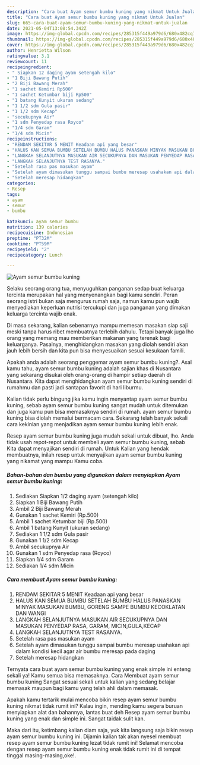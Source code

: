 ```yaml
---
description: "Cara buat Ayam semur bumbu kuning yang nikmat Untuk Jualan"
title: "Cara buat Ayam semur bumbu kuning yang nikmat Untuk Jualan"
slug: 665-cara-buat-ayam-semur-bumbu-kuning-yang-nikmat-untuk-jualan
date: 2021-05-04T13:08:54.342Z
image: https://img-global.cpcdn.com/recipes/285315f449a979d6/680x482cq70/ayam-semur-bumbu-kuning-foto-resep-utama.jpg
thumbnail: https://img-global.cpcdn.com/recipes/285315f449a979d6/680x482cq70/ayam-semur-bumbu-kuning-foto-resep-utama.jpg
cover: https://img-global.cpcdn.com/recipes/285315f449a979d6/680x482cq70/ayam-semur-bumbu-kuning-foto-resep-utama.jpg
author: Henrietta Wilson
ratingvalue: 3.1
reviewcount: 11
recipeingredient:
- " Siapkan 12 daging ayam setengah kilo"
- "1 Biji Bawang Putih"
- "2 Biji Bawang Merah"
- "1 sachet Kemiri Rp500"
- "1 sachet Ketumbar biji Rp500"
- "1 batang Kunyit ukuran sedang"
- "1 1/2 sdm Gula pasir"
- "1 1/2 sdm Kecap"
- "secukupnya Air"
- "1 sdm Penyedap rasa Royco"
- "1/4 sdm Garam"
- "1/4 sdm Micin"
recipeinstructions:
- "RENDAM SEKITAR 5 MENIT Keadaan api yang besar"
- "HALUS KAN SEMUA BUMBU SETELAH BUMBU HALUS PANASKAN MINYAK MASUKAN BUMBU, GORENG SAMPE BUMBU KECOKLATAN DAN WANGI"
- "LANGKAH SELANJUTNYA MASUKAN AIR SECUKUPNYA DAN MASUKAN PENYEDAP RASA, GARAM, MICIN,GULA,KECAP"
- "LANGKAH SELANJUTNYA TEST RASANYA."
- "Setelah rasa pas masukan ayam"
- "Setelah ayam dimasukan tunggu sampai bumbu meresap usahakan api dalam kondisi kecil agar air bumbu meresap pada daging"
- "Setelah meresap hidangkan"
categories:
- Resep
tags:
- ayam
- semur
- bumbu

katakunci: ayam semur bumbu 
nutrition: 139 calories
recipecuisine: Indonesian
preptime: "PT32M"
cooktime: "PT59M"
recipeyield: "2"
recipecategory: Lunch

---
```



![Ayam semur bumbu kuning](https://img-global.cpcdn.com/recipes/285315f449a979d6/680x482cq70/ayam-semur-bumbu-kuning-foto-resep-utama.jpg)

Selaku seorang orang tua, menyuguhkan panganan sedap buat keluarga tercinta merupakan hal yang menyenangkan bagi kamu sendiri. Peran seorang istri bukan saja mengurus rumah saja, namun kamu pun wajib menyediakan keperluan nutrisi tercukupi dan juga panganan yang dimakan keluarga tercinta wajib enak.

Di masa  sekarang, kalian sebenarnya mampu memesan masakan siap saji meski tanpa harus ribet membuatnya terlebih dahulu. Tetapi banyak juga lho orang yang memang mau memberikan makanan yang terenak bagi keluarganya. Pasalnya, menghidangkan masakan yang diolah sendiri akan jauh lebih bersih dan kita pun bisa menyesuaikan sesuai kesukaan famili. 



Apakah anda adalah seorang penggemar ayam semur bumbu kuning?. Asal kamu tahu, ayam semur bumbu kuning adalah sajian khas di Nusantara yang sekarang disukai oleh orang-orang di hampir setiap daerah di Nusantara. Kita dapat menghidangkan ayam semur bumbu kuning sendiri di rumahmu dan pasti jadi santapan favorit di hari liburmu.

Kalian tidak perlu bingung jika kamu ingin menyantap ayam semur bumbu kuning, sebab ayam semur bumbu kuning sangat mudah untuk ditemukan dan juga kamu pun bisa memasaknya sendiri di rumah. ayam semur bumbu kuning bisa diolah memalui bermacam cara. Sekarang telah banyak sekali cara kekinian yang menjadikan ayam semur bumbu kuning lebih enak.

Resep ayam semur bumbu kuning juga mudah sekali untuk dibuat, lho. Anda tidak usah repot-repot untuk membeli ayam semur bumbu kuning, sebab Kita dapat menyajikan sendiri di rumah. Untuk Kalian yang hendak membuatnya, inilah resep untuk menyajikan ayam semur bumbu kuning yang nikamat yang mampu Kamu coba.

<!--inarticleads1-->

##### Bahan-bahan dan bumbu yang digunakan dalam menyiapkan Ayam semur bumbu kuning:

1. Sediakan  Siapkan 1/2 daging ayam (setengah kilo)
1. Siapkan 1 Biji Bawang Putih
1. Ambil 2 Biji Bawang Merah
1. Gunakan 1 sachet Kemiri (Rp.500)
1. Ambil 1 sachet Ketumbar biji (Rp.500)
1. Ambil 1 batang Kunyit (ukuran sedang)
1. Sediakan 1 1/2 sdm Gula pasir
1. Gunakan 1 1/2 sdm Kecap
1. Ambil secukupnya Air
1. Gunakan 1 sdm Penyedap rasa (Royco)
1. Siapkan 1/4 sdm Garam
1. Sediakan 1/4 sdm Micin




<!--inarticleads2-->

##### Cara membuat Ayam semur bumbu kuning:

1. RENDAM SEKITAR 5 MENIT Keadaan api yang besar
1. HALUS KAN SEMUA BUMBU SETELAH BUMBU HALUS PANASKAN MINYAK MASUKAN BUMBU, GORENG SAMPE BUMBU KECOKLATAN DAN WANGI
1. LANGKAH SELANJUTNYA MASUKAN AIR SECUKUPNYA DAN MASUKAN PENYEDAP RASA, GARAM, MICIN,GULA,KECAP
1. LANGKAH SELANJUTNYA TEST RASANYA.
1. Setelah rasa pas masukan ayam
1. Setelah ayam dimasukan tunggu sampai bumbu meresap usahakan api dalam kondisi kecil agar air bumbu meresap pada daging
1. Setelah meresap hidangkan




Ternyata cara buat ayam semur bumbu kuning yang enak simple ini enteng sekali ya! Kamu semua bisa memasaknya. Cara Membuat ayam semur bumbu kuning Sangat sesuai sekali untuk kalian yang sedang belajar memasak maupun bagi kamu yang telah ahli dalam memasak.

Apakah kamu tertarik mulai mencoba bikin resep ayam semur bumbu kuning nikmat tidak rumit ini? Kalau ingin, mending kamu segera buruan menyiapkan alat dan bahannya, lantas buat deh Resep ayam semur bumbu kuning yang enak dan simple ini. Sangat taidak sulit kan. 

Maka dari itu, ketimbang kalian diam saja, yuk kita langsung saja bikin resep ayam semur bumbu kuning ini. Dijamin kalian tak akan nyesel membuat resep ayam semur bumbu kuning lezat tidak rumit ini! Selamat mencoba dengan resep ayam semur bumbu kuning enak tidak rumit ini di tempat tinggal masing-masing,oke!.

